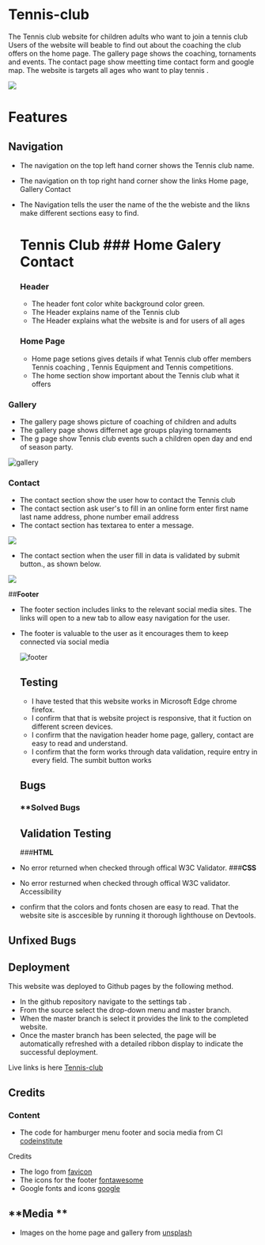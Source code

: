 # Tennis-club
The  Tennis club website for children adults who want to join a tennis club
Users of the website will beable to find out about the coaching the club offers
on the home page. The gallery page shows the coaching, tornaments and events.
The contact page show meetting time  contact form and google map. The website
is targets all ages who want to play tennis .

![](  https://github.com/julielk/Tennis-club/blob/main/assets/documents/device3.PNG )






# **Features**
## **Navigation**
* The navigation on the top left hand corner shows the  Tennis club name.
* The navigation on th  top right hand corner show the links Home page, Gallery
  Contact
* The Navigation  tells the user the name of the the webiste and  the likns
  make different sections easy to find.

  # **Tennis Club**  ### **Home Galery Contact**
  ### **Header**
  * The header font color white background color green.
  * The Header explains name of the Tennis club
  * The Header explains what the website is and for users of all ages

  ### **Home Page**
  * Home page setions gives details  if what Tennis club offer members
    Tennis coaching , Tennis Equipment and Tennis competitions.
  * The home section show  important about the Tennis club what it offers
    

  

### **Gallery**
 *  The gallery page shows picture of coaching of  children and adults
 *  The gallery page shows differnet age groups playing tornaments
 *  The g  page show Tennis club events such a children open day
    and end of season party.

 ![gallery](https://github.com/julielk/Tennis-club/blob/main/assets/documents/gallery3.PNG)


    

### **Contact**  
* The contact section show the user how to contact the Tennis club
*  The  contact section ask user's to fill in an online form
  enter first name last name address, phone number email address
* The contact section has textarea to enter a message.

![]( https://github.com/julielk/Tennis-club/blob/main/assets/documents/form1.PNG)






* The contact section when the user  fill in data is validated by
  submit button., as shown below.






![]( https://github.com/julielk/Tennis-club/blob/main/assets/documents/formdata2.png  )




   ##**Footer**

* The footer section includes links to the relevant social media sites. The links will open 
   to a new tab to allow easy navigation for the user.
* The footer is valuable to the user as it encourages them to keep connected via social media

   ![footer](https://github.com/julielk/Tennis-club/blob/main/assets/documents/footer1.PNG)


  ## **Testing**
  * I have tested that this website works in Microsoft Edge chrome firefox.
  * I confirm that that is website project is responsive, that it
    fuction on different screen devices.
  * I confirm that the navigation header home page, gallery, contact
    are easy to read and understand.
  * I confirm that the form works through data validation, require entry
    in every field. The sumbit button works

  ## **Bugs**
  ### **Solved Bugs





  ## **Validation Testing**
  ###**HTML**
* No error returned  when checked through offical W3C Validator.
  ###**CSS**
* No error resturned when checked through offical W3C validator.
  Accessibility
*  confirm that the colors and fonts chosen are easy to read. That the
   website site is asccesible by running it thorough lighthouse on Devtools.

## **Unfixed Bugs**


## **Deployment**
This website was deployed to Github pages by the following method.
*  In the github repository navigate  to the  settings tab .
*  From the source select the drop-down menu  and master branch.
*  When the master branch is select it provides the link to the
  completed website.
* Once the master branch has been selected, the page will be automatically refreshed with a detailed ribbon display to indicate the successful deployment.

Live links is here [Tennis-club]( https://julielk.github.io/Tennis-club/ )


## **Credits**

### **Content**
* The code for hamburger menu footer and socia media from CI [codeinstitute](https://code-institute-org.github.io/love-running-2.0/index.html)

Credits
* The logo from  [favicon](https://favicon.io/)
* The icons for the footer [fontawesome](https://fontawesome.com/ )
* Google fonts and icons [google](https://fonts.google.com/icons)

## **Media **
* Images on the home page and gallery from [unsplash](https://unsplash.com/s/photos/tennis)


  

  
    
  



    
  
  








 


  
